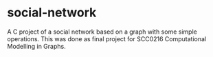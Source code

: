 # social-network

A C project of a social network based on a graph with some simple operations. This was done as final project for SCC0216 Computational Modelling in Graphs.
